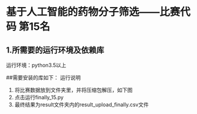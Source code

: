 # 基于人工智能的药物分子筛选——比赛代码 第15名
## 1.所需要的运行环境及依赖库

运行环境：python3.5以上

##需要安装的库如下： 
运行说明
1)	将比赛数据放到文件夹里，并将压缩包解压，如下图
2)	点击运行finally_15.py
3)	最终结果为result文件夹内的result_upload_finally.csv文件
